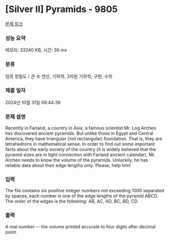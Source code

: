 # [Silver II] Pyramids - 9805 

[문제 링크](https://www.acmicpc.net/problem/9805) 

### 성능 요약

메모리: 33240 KB, 시간: 36 ms

### 분류

임의 정밀도 / 큰 수 연산, 기하학, 3차원 기하학, 구현, 수학

### 제출 일자

2024년 10월 31일 08:44:39

### 문제 설명

<p>Recently in Farland, a country in Asia, a famous scientist Mr. Log Archeo has discovered ancient pyramids. But unlike those in Egypt and Central America, they have triangular (not rectangular) foundation. That is, they are tetrahedrons in mathematical sense. In order to find out some important facts about the early society of the country (it is widely believed that the pyramid sizes are in tight connection with Farland ancient calendar), Mr. Archeo needs to know the volume of the pyramids. Unluckily, he has reliable data about their edge lengths only. Please, help him!</p>

### 입력 

 <p>The file contains six positive integer numbers not exceeding 1000 separated by spaces, each number is one of the edge lengths of the pyramid ABCD. The order of the edges is the following: AB, AC, AD, BC, BD, CD.</p>

### 출력 

 <p>A real number -- the volume printed accurate to four digits after decimal point.</p>

